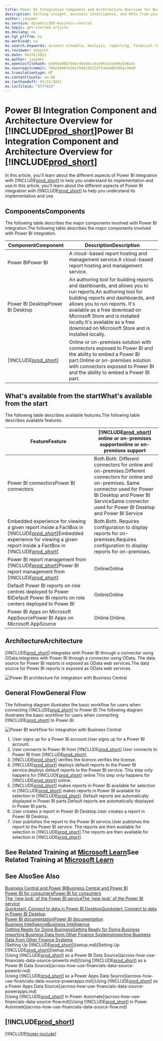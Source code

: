 ```yaml
---
title: Power BI Integration Component and Architecture Overview for Business Central| Microsoft Docs
description: Getting insight, business intelligence, and KPIs from your Business Central data is easy with the Business Central apps for Power BI.
author: jswymer
ms.service: dynamics365-business-central
ms.topic: get-started-article
ms.devlang: na
ms.tgt_pltfrm: na
ms.workload: na
ms.search.keywords: account schedule, analysis, reporting, financial report, business intelligence, KPI
ms.reviewer: edupont
ms.date: 04/01/2021
ms.author: jswymer
ms.openlocfilehash: e1091496b7d4ec4bed4cc8c49fa1e2e00a336a3c
ms.sourcegitcommit: 766e2840fd16efb901d211d7fa64d96766ac99d9
ms.translationtype: HT
ms.contentlocale: en-GB
ms.lasthandoff: 03/31/2021
ms.locfileid: "5777423"
---
```

# <a name="power-bi-integration-component-and-architecture-overview-for-prod_short"></a><span data-ttu-id="c83d0-103">Power BI Integration Component and Architecture Overview for [!INCLUDE[prod_short](includes/prod_short.md)]</span><span class="sxs-lookup"><span data-stu-id="c83d0-103">Power BI Integration Component and Architecture Overview for [!INCLUDE[prod_short](includes/prod_short.md)]</span></span>

<span data-ttu-id="c83d0-104">In this article, you'll learn about the different aspects of Power BI integration with [!INCLUDE[prod_short](includes/prod_short.md)] to help you understand its implementation and use.</span><span class="sxs-lookup"><span data-stu-id="c83d0-104">In this article, you'll learn about the different aspects of Power BI integration with [!INCLUDE[prod_short](includes/prod_short.md)] to help you understand its implementation and use.</span></span>

## <a name="components"></a><span data-ttu-id="c83d0-105">Components</span><span class="sxs-lookup"><span data-stu-id="c83d0-105">Components</span></span>

<span data-ttu-id="c83d0-106">The following table describes the major components involved with Power BI integration.</span><span class="sxs-lookup"><span data-stu-id="c83d0-106">The following table describes the major components involved with Power BI integration.</span></span>

|<span data-ttu-id="c83d0-107">Component</span><span class="sxs-lookup"><span data-stu-id="c83d0-107">Component</span></span>|<span data-ttu-id="c83d0-108">Description</span><span class="sxs-lookup"><span data-stu-id="c83d0-108">Description</span></span>|
|---------|-----------|
|<span data-ttu-id="c83d0-109">Power BI</span><span class="sxs-lookup"><span data-stu-id="c83d0-109">Power BI</span></span>|<span data-ttu-id="c83d0-110">A cloud-based report hosting and management service.</span><span class="sxs-lookup"><span data-stu-id="c83d0-110">A cloud-based report hosting and management service.</span></span>|
|<span data-ttu-id="c83d0-111">Power BI Desktop</span><span class="sxs-lookup"><span data-stu-id="c83d0-111">Power BI Desktop</span></span>|<span data-ttu-id="c83d0-112">An authoring tool for building reports and dashboards, and allows you to run reports.</span><span class="sxs-lookup"><span data-stu-id="c83d0-112">An authoring tool for building reports and dashboards, and allows you to run reports.</span></span> <span data-ttu-id="c83d0-113">It's available as a free download on Microsoft Store and is installed locally.</span><span class="sxs-lookup"><span data-stu-id="c83d0-113">It's available as a free download on Microsoft Store and is installed locally.</span></span>|
|[!INCLUDE[prod_short](includes/prod_short.md)]|<span data-ttu-id="c83d0-114">Online or on-premises solution with connectors exposed to Power BI and the ability to embed a Power BI part.</span><span class="sxs-lookup"><span data-stu-id="c83d0-114">Online or on-premises solution with connectors exposed to Power BI and the ability to embed a Power BI part.</span></span>|

## <a name="whats-available-from-the-start"></a><span data-ttu-id="c83d0-115">What's available from the start</span><span class="sxs-lookup"><span data-stu-id="c83d0-115">What's available from the start</span></span>

<span data-ttu-id="c83d0-116">The following table describes available features.</span><span class="sxs-lookup"><span data-stu-id="c83d0-116">The following table describes available features.</span></span>

|<span data-ttu-id="c83d0-117">Feature</span><span class="sxs-lookup"><span data-stu-id="c83d0-117">Feature</span></span>|[!INCLUDE[prod_short](includes/prod_short.md)] <span data-ttu-id="c83d0-118">online or on-premises support</span><span class="sxs-lookup"><span data-stu-id="c83d0-118">online or on-premises support</span></span>|
|-------|---------------------|
|<span data-ttu-id="c83d0-119">Power BI connectors</span><span class="sxs-lookup"><span data-stu-id="c83d0-119">Power BI connectors</span></span>|<span data-ttu-id="c83d0-120">Both.</span><span class="sxs-lookup"><span data-stu-id="c83d0-120">Both.</span></span> <span data-ttu-id="c83d0-121">Different connectors for online and on-premises.</span><span class="sxs-lookup"><span data-stu-id="c83d0-121">Different connectors for online and on-premises.</span></span> <span data-ttu-id="c83d0-122">Same connector used for Power BI Desktop and Power BI Service</span><span class="sxs-lookup"><span data-stu-id="c83d0-122">Same connector used for Power BI Desktop and Power BI Service</span></span> |
|<span data-ttu-id="c83d0-123">Embedded experience for viewing a given report inside a FactBox in [!INCLUDE[prod_short](includes/prod_short.md)]</span><span class="sxs-lookup"><span data-stu-id="c83d0-123">Embedded experience for viewing a given report inside a FactBox in [!INCLUDE[prod_short](includes/prod_short.md)]</span></span>|<span data-ttu-id="c83d0-124">Both.</span><span class="sxs-lookup"><span data-stu-id="c83d0-124">Both.</span></span> <span data-ttu-id="c83d0-125">Requires configuration to display reports for on-premises.</span><span class="sxs-lookup"><span data-stu-id="c83d0-125">Requires configuration to display reports for on-premises.</span></span>|
|<span data-ttu-id="c83d0-126">Power BI report management from [!INCLUDE[prod_short](includes/prod_short.md)]</span><span class="sxs-lookup"><span data-stu-id="c83d0-126">Power BI report management from [!INCLUDE[prod_short](includes/prod_short.md)]</span></span>|<span data-ttu-id="c83d0-127">Online</span><span class="sxs-lookup"><span data-stu-id="c83d0-127">Online</span></span>|
|<span data-ttu-id="c83d0-128">Default Power BI reports on role centres deployed to Power BI</span><span class="sxs-lookup"><span data-stu-id="c83d0-128">Default Power BI reports on role centers deployed to Power BI</span></span>|<span data-ttu-id="c83d0-129">Online</span><span class="sxs-lookup"><span data-stu-id="c83d0-129">Online</span></span>|
|<span data-ttu-id="c83d0-130">Power BI Apps on Microsoft AppSource</span><span class="sxs-lookup"><span data-stu-id="c83d0-130">Power BI Apps on Microsoft AppSource</span></span>|<span data-ttu-id="c83d0-131">Online.</span><span class="sxs-lookup"><span data-stu-id="c83d0-131">Online.</span></span>|

## <a name="architecture"></a><span data-ttu-id="c83d0-132">Architecture</span><span class="sxs-lookup"><span data-stu-id="c83d0-132">Architecture</span></span>

[!INCLUDE[prod_short](includes/prod_short.md)] <span data-ttu-id="c83d0-133">integrates with Power BI through a connector using OData.</span><span class="sxs-lookup"><span data-stu-id="c83d0-133">integrates with Power BI through a connector using OData.</span></span> <span data-ttu-id="c83d0-134">The data source for Power BI reports is exposed as OData web services.</span><span class="sxs-lookup"><span data-stu-id="c83d0-134">The data source for Power BI reports is exposed as OData web services.</span></span>

![Power BI architecture for integration with Business Central](./media/power-bi-architecture.png)

## <a name="general-flow"></a><span data-ttu-id="c83d0-136">General Flow</span><span class="sxs-lookup"><span data-stu-id="c83d0-136">General Flow</span></span>

<span data-ttu-id="c83d0-137">The following diagram illustrates the basic workflow for users when connecting [!INCLUDE[prod_short](includes/prod_short.md)] to Power BI.</span><span class="sxs-lookup"><span data-stu-id="c83d0-137">The following diagram illustrates the basic workflow for users when connecting [!INCLUDE[prod_short](includes/prod_short.md)] to Power BI.</span></span>

![Power BI workflow  for integration with Business Central](./media/power-bi-flow.png)

1. <span data-ttu-id="c83d0-139">User signs up for a Power BI account.</span><span class="sxs-lookup"><span data-stu-id="c83d0-139">User signs up for a Power BI account.</span></span>
2. <span data-ttu-id="c83d0-140">User connects to Power BI from [!INCLUDE[prod_short](includes/prod_short.md)].</span><span class="sxs-lookup"><span data-stu-id="c83d0-140">User connects to Power BI from [!INCLUDE[prod_short](includes/prod_short.md)].</span></span>
3. [!INCLUDE[prod_short](includes/prod_short.md)] <span data-ttu-id="c83d0-141">verifies the licence.</span><span class="sxs-lookup"><span data-stu-id="c83d0-141">verifies the license.</span></span>
4. [!INCLUDE[prod_short](includes/prod_short.md)] <span data-ttu-id="c83d0-142">deploys default reports to the Power BI service.</span><span class="sxs-lookup"><span data-stu-id="c83d0-142">deploys default reports to the Power BI service.</span></span> <span data-ttu-id="c83d0-143">This step only happens for [!INCLUDE[prod_short](includes/prod_short.md)] online.</span><span class="sxs-lookup"><span data-stu-id="c83d0-143">This step only happens for [!INCLUDE[prod_short](includes/prod_short.md)] online.</span></span>
5. [!INCLUDE[prod_short](includes/prod_short.md)] <span data-ttu-id="c83d0-144">makes reports in Power BI available for selection in [!INCLUDE[prod_short](includes/prod_short.md)].</span><span class="sxs-lookup"><span data-stu-id="c83d0-144">makes reports in Power BI available for selection in [!INCLUDE[prod_short](includes/prod_short.md)].</span></span> <span data-ttu-id="c83d0-145">Default reports are automatically displayed in Power BI parts.</span><span class="sxs-lookup"><span data-stu-id="c83d0-145">Default reports are automatically displayed in Power BI parts.</span></span>
6. <span data-ttu-id="c83d0-146">User creates a report in Power BI Desktop.</span><span class="sxs-lookup"><span data-stu-id="c83d0-146">User creates a report in Power BI Desktop.</span></span>
7. <span data-ttu-id="c83d0-147">User publishes the report to the Power BI service.</span><span class="sxs-lookup"><span data-stu-id="c83d0-147">User publishes the report to the Power BI service.</span></span> <span data-ttu-id="c83d0-148">The reports are then available for selection in [!INCLUDE[prod_short](includes/prod_short.md)].</span><span class="sxs-lookup"><span data-stu-id="c83d0-148">The reports are then available for selection in [!INCLUDE[prod_short](includes/prod_short.md)].</span></span>

## <a name="see-related-training-at-microsoft-learn"></a><span data-ttu-id="c83d0-149">See Related Training at [Microsoft Learn](/learn/modules/configure-powerbi-excel-dynamics-365-business-central/index)</span><span class="sxs-lookup"><span data-stu-id="c83d0-149">See Related Training at [Microsoft Learn](/learn/modules/configure-powerbi-excel-dynamics-365-business-central/index)</span></span>

## <a name="see-also"></a><span data-ttu-id="c83d0-150">See Also</span><span class="sxs-lookup"><span data-stu-id="c83d0-150">See Also</span></span>

[<span data-ttu-id="c83d0-151">Business Central and Power BI</span><span class="sxs-lookup"><span data-stu-id="c83d0-151">Business Central and Power BI</span></span>](admin-powerbi.md)  
[<span data-ttu-id="c83d0-152">Power BI for consumers</span><span class="sxs-lookup"><span data-stu-id="c83d0-152">Power BI for consumers</span></span>](/power-bi/consumer/end-user-consumer)  
[<span data-ttu-id="c83d0-153">The 'new look' of the Power BI service</span><span class="sxs-lookup"><span data-stu-id="c83d0-153">The 'new look' of the Power BI service</span></span>](/power-bi/service-new-look)  
[<span data-ttu-id="c83d0-154">Quickstart: Connect to data in Power BI Desktop</span><span class="sxs-lookup"><span data-stu-id="c83d0-154">Quickstart: Connect to data in Power BI Desktop</span></span>](/power-bi/desktop-quickstart-connect-to-data)  
[<span data-ttu-id="c83d0-155">Power BI documentation</span><span class="sxs-lookup"><span data-stu-id="c83d0-155">Power BI documentation</span></span>](/power-bi/)  
[<span data-ttu-id="c83d0-156">Business Intelligence</span><span class="sxs-lookup"><span data-stu-id="c83d0-156">Business Intelligence</span></span>](bi.md)  
[<span data-ttu-id="c83d0-157">Getting Ready for Doing Business</span><span class="sxs-lookup"><span data-stu-id="c83d0-157">Getting Ready for Doing Business</span></span>](ui-get-ready-business.md)  
[<span data-ttu-id="c83d0-158">Importing Business Data from Other Finance Systems</span><span class="sxs-lookup"><span data-stu-id="c83d0-158">Importing Business Data from Other Finance Systems</span></span>](across-import-data-configuration-packages.md)  
<span data-ttu-id="c83d0-159">[Setting Up [!INCLUDE[prod_short](includes/prod_short.md)]](setup.md)</span><span class="sxs-lookup"><span data-stu-id="c83d0-159">[Setting Up [!INCLUDE[prod_short](includes/prod_short.md)]](setup.md)</span></span>  
<span data-ttu-id="c83d0-160">[Using [!INCLUDE[prod_short](includes/prod_short.md)] as a Power BI Data Source](across-how-use-financials-data-source-powerbi.md)</span><span class="sxs-lookup"><span data-stu-id="c83d0-160">[Using [!INCLUDE[prod_short](includes/prod_short.md)] as a Power BI Data Source](across-how-use-financials-data-source-powerbi.md)</span></span>  
<span data-ttu-id="c83d0-161">[Using [!INCLUDE[prod_short](includes/prod_short.md)] as a Power Apps Data Source](across-how-use-financials-data-source-powerapps.md)</span><span class="sxs-lookup"><span data-stu-id="c83d0-161">[Using [!INCLUDE[prod_short](includes/prod_short.md)] as a Power Apps Data Source](across-how-use-financials-data-source-powerapps.md)</span></span>  
<span data-ttu-id="c83d0-162">[Using [!INCLUDE[prod_short](includes/prod_short.md)] in Power Automate](across-how-use-financials-data-source-flow.md)</span><span class="sxs-lookup"><span data-stu-id="c83d0-162">[Using [!INCLUDE[prod_short](includes/prod_short.md)] in Power Automate](across-how-use-financials-data-source-flow.md)</span></span>  

## [!INCLUDE[prod_short](includes/free_trial_md.md)]  


[!INCLUDE[footer-include](includes/footer-banner.md)]